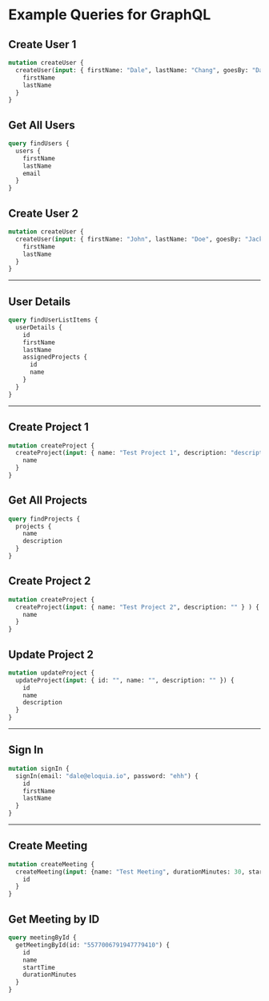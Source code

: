 # Example Queries for GraphQL

## Create User 1

```graphql
mutation createUser {
  createUser(input: { firstName: "Dale", lastName: "Chang", goesBy: "Dale", middleName: "", email: "dale@eloquia.io", gender: "M", ethnicity: "East Asian", position: "Software Engineer", institution: "Cigna", isActive: true}) {
    firstName
    lastName
  }
}
```

## Get All Users

```graphql
query findUsers {
  users {
    firstName
    lastName
    email
  }
}
```

## Create User 2

```graphql
mutation createUser {
  createUser(input: { firstName: "John", lastName: "Doe", goesBy: "Jack", middleName: "Bradly", email: "john.doe@gmail.com", gender: "M", ethnicity: "Caucasian", position: "Undergraduate Student", institution: "Made Up University", isActive: true}) {
    firstName
    lastName
  }
}
```

---

## User Details

```graphql
query findUserListItems {
  userDetails {
    id
    firstName
    lastName
    assignedProjects {
      id
      name
    }
  }
}
```

---

## Create Project 1

```graphql
mutation createProject {
  createProject(input: { name: "Test Project 1", description: "description for test project 1" } ) {
    name
  }
}
```

## Get All Projects

```graphql
query findProjects {
  projects {
    name
    description
  }
}
```

## Create Project 2

```graphql
mutation createProject {
  createProject(input: { name: "Test Project 2", description: "" } ) {
    name
  }
}
```

## Update Project 2

```graphql
mutation updateProject {
  updateProject(input: { id: "", name: "", description: "" }) {
    id
    name
    description
  }
}
```

---

## Sign In

```graphql
mutation signIn {
  signIn(email: "dale@eloquia.io", password: "ehh") {
    id
    firstName
    lastName
  }
}
```

---

## Create Meeting

```graphql
mutation createMeeting {
  createMeeting(input: {name: "Test Meeting", durationMinutes: 30, startTime: "2021-10-13T17:30:15+05:30"}) {
    id
  }
}
```

## Get Meeting by ID

```graphql
query meetingById {
  getMeetingById(id: "5577006791947779410") {
    id
    name
    startTime
    durationMinutes
  }
}
```
